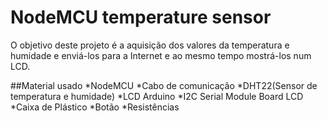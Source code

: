 # NodeMCU temperature sensor

O objetivo deste projeto é a aquisição dos valores da temperatura e humidade
e enviá-los para a Internet e ao mesmo tempo mostrá-los num LCD. 

##Material usado
	*NodeMCU
	*Cabo de comunicação
	*DHT22(Sensor de temperatura e humidade)
	*LCD Arduino
	*I2C Serial Module Board LCD
	*Caixa de Plástico
	*Botão
	*Resistências
